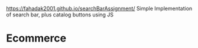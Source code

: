 https://fahadak2001.github.io/searchBarAssignment/
Simple Implementation of search bar, plus catalog buttons using JS
# Ecommerce
